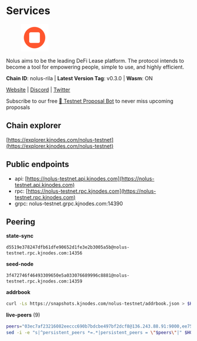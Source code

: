 # Services

<figure><img src="https://raw.githubusercontent.com/kj89/cosmos-images/main/logos/nolus.png" alt=""><figcaption></figcaption></figure>

Nolus aims to be the leading DeFi Lease platform. The protocol  intends to become a tool for empowering people, simple to use, and highly efficient.

**Chain ID**: nolus-rila | **Latest Version Tag**: v0.3.0 | **Wasm**: ON

[Website](https://www.nolus.io) | [Discord](https://discord.gg/nolus-protocol) | [Twitter](https://twitter.com/NolusProtocol)



Subscribe to our free [🤖 Testnet Proposal Bot](https://t.me/kjnodes_testnet_proposal_bot) to never miss upcoming proposals


## Chain explorer
[https://explorer.kjnodes.com/nolus-testnet](https://explorer.kjnodes.com/nolus-testnet)

## Public endpoints

* api: [https://nolus-testnet.api.kjnodes.com](https://nolus-testnet.api.kjnodes.com)
* rpc: [https://nolus-testnet.rpc.kjnodes.com](https://nolus-testnet.rpc.kjnodes.com)
* grpc: nolus-testnet.grpc.kjnodes.com:14390

## Peering

**state-sync**

```text
d5519e378247dfb61dfe90652d1fe3e2b3005a5b@nolus-testnet.rpc.kjnodes.com:14356
```

**seed-node**

```text
3f472746f46493309650e5a033076689996c8881@nolus-testnet.rpc.kjnodes.com:14359
```

**addrbook**
```bash
curl -Ls https://snapshots.kjnodes.com/nolus-testnet/addrbook.json > $HOME/.nolus/config/addrbook.json
```

**live-peers** (9)
```bash
peers="03ec7af23216082eeccc690b7bdcbe497bf2dcf8@136.243.88.91:9000,ee7579d3dadb725ce0ed1e453fd72c2fcbb7b9af@142.132.208.26:26356,73290354a81324fca070cef5158b272925f102a2@65.109.92.235:11006,fcb82df30d2056c3af024fb389e173d683fe8229@65.108.105.48:19756,48283100d4cf8068dc16ef1b10aacf092303ec2f@65.109.85.170:47656,c6e62e0d9998413692ce1aefd05ae5eeb699a691@65.109.122.105:60756,a70d47079283e8bddc0d2c63256b34302f9a0a2b@65.109.65.248:31656,d5519e378247dfb61dfe90652d1fe3e2b3005a5b@65.109.68.190:14356,22acc593150fc38f9b1a2dc93cdc05e22566e7f6@213.239.207.165:29856"
sed -i -e "s|^persistent_peers *=.*|persistent_peers = \"$peers\"|" $HOME/.nolus/config/config.toml
```
